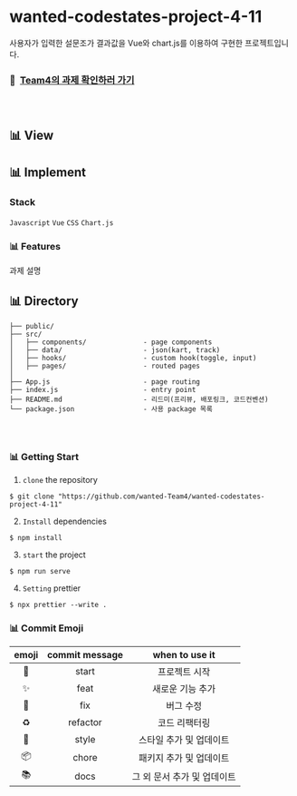 # wanted-codestates-project-4-11

사용자가 입력한 설문조가 결과값을 Vue와 chart.js를 이용하여 구현한 프로젝트입니다.

### 📌 &nbsp;[Team4의 과제 확인하러 가기](https://team4-nexon-kartrider.netlify.app/)

### <br/>

## 📊 View

## 📊 Implement

### Stack
`Javascript` `Vue` `CSS` `Chart.js`

### 📊 Features
과제 설명

## 📊 Directory

```
├── public/
├── src/
│   ├── components/              - page components
│   ├── data/                    - json(kart, track)
│   ├── hooks/                   - custom hook(toggle, input)
│   ├── pages/                   - routed pages
│
├── App.js                       - page routing
├── index.js                     - entry point
├── README.md                    - 리드미(프리뷰, 배포링크, 코드컨벤션)
└── package.json                 - 사용 package 목록
```

### <br/>

### 📊 Getting Start

1. `clone` the repository

```
$ git clone "https://github.com/wanted-Team4/wanted-codestates-project-4-11"
```

2. `Install` dependencies

```
$ npm install
```

3. `start` the project

```
$ npm run serve
```

4. `Setting` prettier

```
$ npx prettier --write .
```

### 📊 Commit Emoji

|   emoji    | commit message |       when to use it        |
| :--------: | :------------: | :-------------------------: |
|   :tada:   |     start      |        프로젝트 시작        |
| :sparkles: |      feat      |      새로운 기능 추가       |
|   :bug:    |      fix       |          버그 수정          |
| :recycle:  |    refactor    |        코드 리팩터링        |
| :lipstick: |     style      |   스타일 추가 및 업데이트   |
| :package:  |     chore      |   패키지 추가 및 업데이트   |
|  :books:   |      docs      | 그 외 문서 추가 및 업데이트 |

### <br/>
